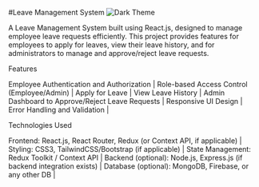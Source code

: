 #Leave Management System
![Dark Theme](https://github.com/user-attachments/assets/cd21f820-fbd7-4335-87da-7db347cf7377)

A Leave Management System built using React.js, designed to manage employee leave requests efficiently.
This project provides features for employees to apply for leaves, view their leave history,
and for administrators to manage and approve/reject leave requests. 

Features

Employee Authentication and Authorization | 
Role-based Access Control (Employee/Admin)  | 
Apply for Leave | 
View Leave History | 
Admin Dashboard to Approve/Reject Leave Requests | 
Responsive UI Design | 
Error Handling and Validation | 

Technologies Used

Frontend: React.js, React Router, Redux (or Context API, if applicable) | 
Styling: CSS3, TailwindCSS/Bootstrap (if applicable) | 
State Management: Redux Toolkit / Context API | 
Backend (optional): Node.js, Express.js (if backend integration exists) | 
Database (optional): MongoDB, Firebase, or any other DB | 
